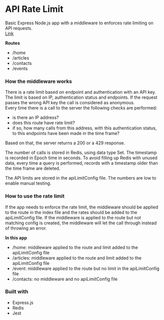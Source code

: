 # API Rate Limit

Basic Express Node.js app with a middleware to enforces rate limiting on API requests.  
[Link](https://apilimit.onrender.com/home)

**Routes**

- /home
- /articles
- /contacts
- /events

### How the middleware works

There is a rate limit based on endpoint and authentication with an API key.
The limit is based on IP, authentication status and endpoints. If the request passes the wrong API key the call is considered as anonymous.  
Every time there is a call to the server the following checks are performed:

- is there an IP address?
- does this route have rate limit?
- if so, how many calls from this address, with this authentication status, to this endpoints have been made in the time frame?

Based on that, the server returns a 200 or a 429 response.

The number of calls is stored in Redis, using data type Set. The timestamp is recorded in Epoch time in seconds.
To avoid filling up Redis with unused data, every time a query is performed, records with a timestamp older than the time frame are deleted.

The API limits are stored in the apiLimitConfig file. The numbers are low to enable manual testing.

### How to use the rate limit

If the app needs to enforce the rate limit, the middleware should be applied to the route in the index file and the rates should be added to the apiLimitConfig file.
If the middleware is applied to the route but not matching config is created, the middleware will let the call through instead of throwing an error.

**In this app**

- /home: middleware applied to the route and limit added to the apiLimitConfig file
- /articles: middleware applied to the route and limit added to the apiLimitConfig file
- /event: middleware applied to the route but no limit in the apiLimitConfig file
- /contacts: no middleware and no apiLimitConfig file

### Built with

- Express.js
- Redis
- Jest
